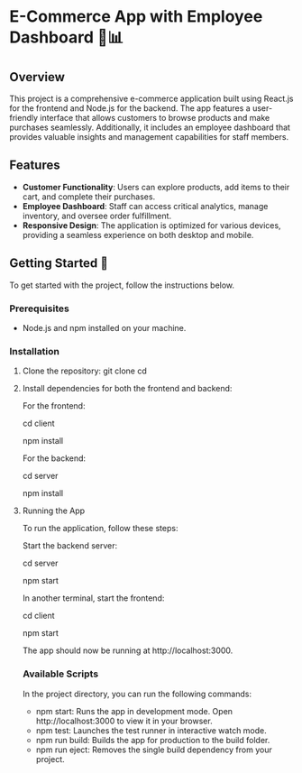 # E-Commerce App with Employee Dashboard 🛒📊

## Overview
This project is a comprehensive e-commerce application built using React.js for the frontend and Node.js for the backend. The app features a user-friendly interface that allows customers to browse products and make purchases seamlessly. Additionally, it includes an employee dashboard that provides valuable insights and management capabilities for staff members.

## Features
- **Customer Functionality**: Users can explore products, add items to their cart, and complete their purchases.
- **Employee Dashboard**: Staff can access critical analytics, manage inventory, and oversee order fulfillment.
- **Responsive Design**: The application is optimized for various devices, providing a seamless experience on both desktop and mobile.

## Getting Started 🚀
To get started with the project, follow the instructions below.

### Prerequisites
- Node.js and npm installed on your machine.

### Installation
1. Clone the repository:
   git clone <repository-url>
   cd <repository-directory>
2. Install dependencies for both the frontend and backend:
   
   For the frontend:
   
   cd client
   
   npm install

   
   For the backend:
   
   cd server
   
   npm install
   
4. Running the App
   
   To run the application, follow these steps:
   
   Start the backend server:
   
   cd server
   
   npm start
   
   In another terminal, start the frontend:
   
   cd client
   
   npm start
   
   The app should now be running at http://localhost:3000.

   ### Available Scripts

   In the project directory, you can run the following commands:

   - npm start: Runs the app in development mode. Open http://localhost:3000 to view it in your browser.
   - npm test: Launches the test runner in interactive watch mode.
   - npm run build: Builds the app for production to the build folder.
   - npm run eject: Removes the single build dependency from your project.
